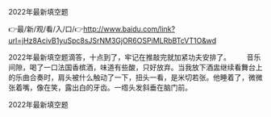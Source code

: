 2022年最新填空题

👉最/新/观/看/入/口/👉http://www.baidu.com/link?url=jHz8AcivB1yuSpc8sJSrNM3GjOR6OSPiMLRbBTcVT1O&wd

2022年最新填空题滴答，十点到了，牢记在推敲完就加紧功夫安排了。
　　音乐间隙，喝了一口法国香槟酒，味道有些酸，只好放弃。当我放下酒盅继续看舞台上的乐曲合奏时，肩头被什么触动了一下，扭头一看，是米切若张。他睡着了，微微张着嘴，像在笑，露出白的牙齿。一绺头发斜垂在脑门前。


2022年最新填空题
